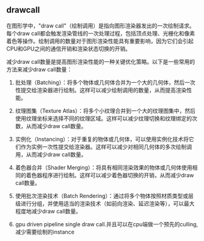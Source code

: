 ## drawcall

在图形学中，"draw call"（绘制调用）是指向图形渲染器发出的一次绘制请求。每个draw call都会触发渲染管线的一次处理过程，包括顶点处理、光栅化和像素着色等操作。绘制调用的数量对于图形渲染性能具有重要影响，因为它们会引起CPU和GPU之间的通信开销和渲染状态切换的开销。

减少draw call数量是提高图形渲染性能的一种关键优化策略。以下是一些常用的方法来减少draw call数量：

1. 批处理（Batching）：将多个物体或几何体合并为一个大的几何体，然后一次性提交给渲染器进行绘制。这样可以减少绘制调用的数量，从而提高渲染性能。

2. 纹理图集（Texture Atlas）：将多个小纹理合并到一个大的纹理图集中，然后使用纹理坐标来选择不同的纹理区域。这样可以减少纹理切换和纹理绑定的次数，从而减少draw call数量。

3. 实例化（Instancing）：对于重复的物体或几何体，可以使用实例化技术将它们作为实例一次性提交给渲染器。这样可以减少对相同几何体的多次绘制调用，从而减少draw call数量。

4. 着色器合并（Shader Merging）：将具有相同渲染效果的物体或几何体使用相同的着色器程序进行绘制。这样可以减少着色器切换的开销，从而减少draw call数量。

5. 使用批次渲染技术（Batch Rendering）：通过将多个物体按照材质类型或层级进行分组，并使用适当的渲染技术（如前向渲染、延迟渲染等），可以最大程度地减少draw call数量。

6. gpu driven pipeline
single draw call.并且可以在cpu端做一个预先的culling,减少需要绘制的instance